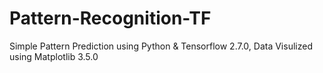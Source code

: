 # Pattern-Recognition-TF
Simple Pattern Prediction using Python &amp; Tensorflow 2.7.0, Data Visulized using Matplotlib 3.5.0
